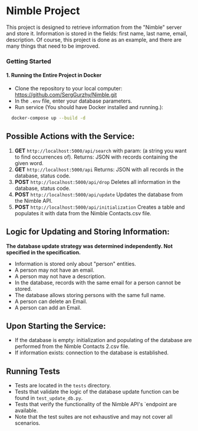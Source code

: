 # Nimble Project

This project is designed to retrieve information from the "Nimble" server and store it.
Information is stored in the fields: first name, last name, email, description.
Of course, this project is done as an example, and there are many things that need to be improved.

### Getting Started

#### 1. Running the Entire Project in Docker

- Clone the repository to your local computer:
 https://github.com/SergGurzhy/Nimble.git
- In the `.env` file, enter your database parameters.
- Run service  (You should have Docker installed and running.):
```sh
  docker-compose up --build -d
  ```
## Possible Actions with the Service:

1. **GET**  `http://localhost:5000/api/search`  with param: (a string you want to find occurrences of). Returns: JSON with records containing the given word.
2. **GET**  `http://localhost:5000/api`       Returns: JSON with all records in the database, status code.
3. **POST** `http://localhost:5000/api/drop`  Deletes all information in the database, status code.
4. **POST** `http://localhost:5000/api/update`  Updates the database from the Nimble API.
5. **POST** `http://localhost:5000/api/initialization`  Creates a table and populates it with data from the Nimble Contacts.csv file.




## Logic for Updating and Storing Information:

**The database update strategy was determined independently. Not specified in the specification.**

- Information is stored only about "person" entities.
- A person may not have an email.
- A person may not have a description.
- In the database, records with the same email for a person cannot be stored.
- The database allows storing persons with the same full name.
- A person can delete an Email.
- A person can add an Email.

## Upon Starting the Service:
- If the database is empty: initialization and populating of the database are performed from the Nimble Contacts 2.csv file.
- If information exists: connection to the database is established.

## Running Tests

- Tests are located in the `tests` directory.
- Tests that validate the logic of the database update function can be found in `test_update_db.py`.
- Tests that verify the functionality of the Nimble API's `endpoint are available.
- Note that the test suites are not exhaustive and may not cover all scenarios.
